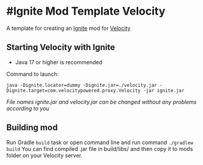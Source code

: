 #Ignite Mod Template Velocity
===================
A template for creating an [Ignite](https://github.com/vectrix-space/ignite) mod for [Velocity](https://papermc.io/software/velocity)

## Starting Velocity with Ignite
- Java 17 or higher is recommended

Command to launch:
  
`java -Dignite.locator=dummy -Dignite.jar=./velocity.jar -Dignite.target=com.velocitypowered.proxy.Velocity -jar ignite.jar`

*File names ignite.jar and velocity.jar can be changed without any problems according to you*
## Building mod
Run Gradle `build` task or open command line and run command `./gradlew build`
You can find compiled .jar file in build/libs/ and then copy it to mods folder on your Velocity server.
